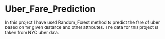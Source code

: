 # Uber_Fare_Prediction
In this project I have used Random_Forest method to predict the fare of uber  based on for given distance and other attributes.
The data for this project is taken from NYC uber data.

